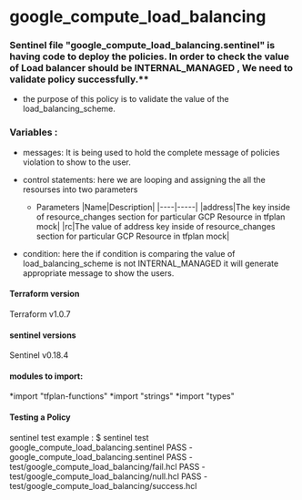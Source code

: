 # google_compute_load_balancing

### Sentinel file "google_compute_load_balancing.sentinel" is having code to deploy the policies. In order to check the value of Load balancer should be INTERNAL_MANAGED , We need to validate policy successfully.**
* the purpose of this policy is to validate the value of the load_balancing_scheme.
### Variables :
* messages: It is being used to hold the complete message of policies violation to show to the user.

* control statements: here we are looping and assigning the all the resourses into two parameters

    * Parameters
      |Name|Description|
      |----|-----|
      |address|The key inside of resource_changes section for particular GCP Resource in tfplan mock|
      |rc|The value of address key inside of resource_changes section for particular GCP Resource in tfplan mock|
* condition: here the if condition is comparing the value of load_balancing_scheme is not INTERNAL_MANAGED  it will generate appropriate message to show the users.

#### Terraform version 
Terraform v1.0.7

#### sentinel versions 
Sentinel v0.18.4

#### modules to import:
*import "tfplan-functions"
*import "strings"
*import "types"
#### Testing a Policy
 sentinel test <sentinel file>
example : 
 $ sentinel test google_compute_load_balancing.sentinel 
 PASS - google_compute_load_balancing.sentinel 
 PASS - test/google_compute_load_balancing/fail.hcl 
 PASS - test/google_compute_load_balancing/null.hcl 
 PASS - test/google_compute_load_balancing/success.hcl
